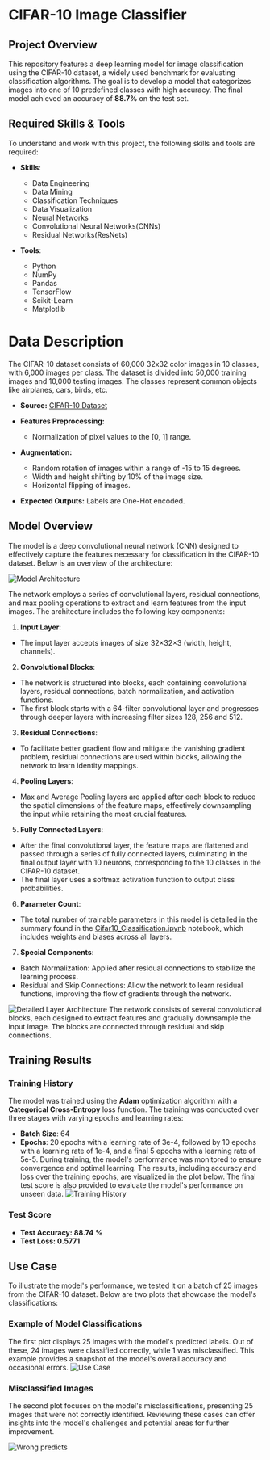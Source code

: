 # CIFAR-10 Image Classifier

## Project Overview
This repository features a deep learning model for image classification using the CIFAR-10 dataset, a widely used benchmark for evaluating classification algorithms. The goal is to develop a model that categorizes images into one of 10 predefined classes with high accuracy. The final model achieved an accuracy of **88.7%** on the test set.


## Required Skills & Tools
To understand and work with this project, the following skills and tools are required:

- **Skills**:
  - Data Engineering
  - Data Mining
  - Classification Techniques
  - Data Visualization
  - Neural Networks
  - Convolutional Neural Networks(CNNs)
  - Residual Networks(ResNets)

- **Tools**:
  - Python
  - NumPy
  - Pandas
  - TensorFlow
  - Scikit-Learn
  - Matplotlib


# Data Description
The CIFAR-10 dataset consists of 60,000 32x32 color images in 10 classes, with 6,000 images per class. The dataset is divided into 50,000 training images and 10,000 testing images. The classes represent common objects like airplanes, cars, birds, etc.

- **Source:** [CIFAR-10 Dataset](https://www.cs.toronto.edu/~kriz/cifar.html)

- **Features Preprocessing:**
  - Normalization of pixel values to the [0, 1] range.

- **Augmentation:**
  - Random rotation of images within a range of -15 to 15 degrees.
  - Width and height shifting by 10% of the image size.
  - Horizontal flipping of images.

- **Expected Outputs:** Labels are One-Hot encoded.


## Model Overview
The model is a deep convolutional neural network (CNN) designed to effectively capture the features necessary for classification in the CIFAR-10 dataset. Below is an overview of the architecture:

![Model Architecture](https://github.com/the2roock/Cifar10-Classification/blob/main/report_images/Cifar10%20NN%20Architecture.png)

The network employs a series of convolutional layers, residual connections, and max pooling operations to extract and learn features from the input images. The architecture includes the following key components:
1. **Input Layer**:
  - The input layer accepts images of size 32×32×3 (width, height, channels).
2. **Convolutional Blocks**:
  - The network is structured into blocks, each containing convolutional layers, residual connections, batch normalization, and activation functions.
  - The first block starts with a 64-filter convolutional layer and progresses through deeper layers with increasing filter sizes 128, 256 and 512.
3. **Residual Connections**:
  - To facilitate better gradient flow and mitigate the vanishing gradient problem, residual connections are used within blocks, allowing the network to learn identity mappings.
4. **Pooling Layers**:
  - Max and Average Pooling layers are applied after each block to reduce the spatial dimensions of the feature maps, effectively downsampling the input while retaining the most crucial features.
5. **Fully Connected Layers**:
  - After the final convolutional layer, the feature maps are flattened and passed through a series of fully connected layers, culminating in the final output layer with 10 neurons, corresponding to the 10 classes in the CIFAR-10 dataset.
  - The final layer uses a softmax activation function to output class probabilities.
6. **Parameter Count**:
  - The total number of trainable parameters in this model is detailed in the summary found in the [Cifar10_Classification.ipynb](https://github.com/the2roock/Cifar10-Classification/blob/main/Cifar10_Classification.ipynb) notebook, which includes weights and biases across all layers.
7. **Special Components**:
  - Batch Normalization: Applied after residual connections to stabilize the learning process.
  - Residual and Skip Connections: Allow the network to learn residual functions, improving the flow of gradients through the network.

![Detailed Layer Architecture](https://github.com/the2roock/Cifar10-Classification/blob/main/report_images/Cifar10%20NN%201%20Layer%20Architecture.png)
The network consists of several convolutional blocks, each designed to extract features and gradually downsample the input image. The blocks are connected through residual and skip connections.


## Training Results
### Training History
The model was trained using the **Adam** optimization algorithm with a **Categorical Cross-Entropy** loss function. The training was conducted over three stages with varying epochs and learning rates:
- **Batch Size**: 64
- **Epochs**: 20 epochs with a learning rate of 3e-4, followed by 10 epochs with a learning rate of 1e-4, and a final 5 epochs with a learning rate of 5e-5.
During training, the model's performance was monitored to ensure convergence and optimal learning. The results, including accuracy and loss over the training epochs, are visualized in the plot below. The final test score is also provided to evaluate the model's performance on unseen data.
![Training History](https://github.com/the2roock/Cifar10-Classification/blob/main/report_images/Train%20Results.png)

### Test Score
- **Test Accuracy: 88.74 %**
- **Test Loss: 0.5771**


## Use Case
To illustrate the model's performance, we tested it on a batch of 25 images from the CIFAR-10 dataset. Below are two plots that showcase the model's classifications:

### Example of Model Classifications
The first plot displays 25 images with the model's predicted labels. Out of these, 24 images were classified correctly, while 1 was misclassified. This example provides a snapshot of the model's overall accuracy and occasional errors.
![Use Case](https://github.com/the2roock/Cifar10-Classification/blob/main/report_images/Usecase.png)

### Misclassified Images
The second plot focuses on the model's misclassifications, presenting 25 images that were not correctly identified. Reviewing these cases can offer insights into the model's challenges and potential areas for further improvement.

![Wrong predicts](https://github.com/the2roock/Cifar10-Classification/blob/main/report_images/Wrong%20predicts.png)

